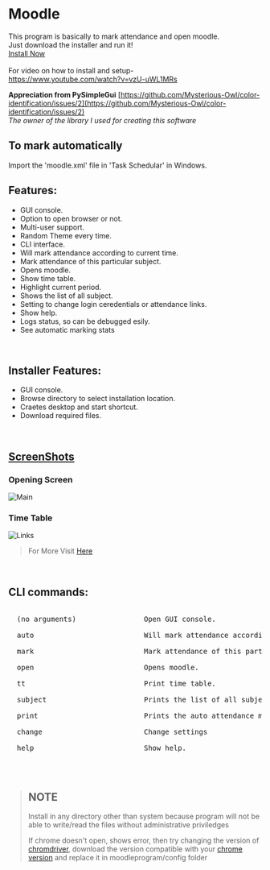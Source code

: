 # Moodle

This program is basically to mark attendance and open moodle.<br>
Just download the installer and run it! <br>
[Install Now](https://github.com/Mysterious-Owl/moodle/releases/) 
<br><br>
For video on how to install and setup-<br>
https://www.youtube.com/watch?v=vzU-uWL1MRs
<br>

__Appreciation from PySimpleGui__ [https://github.com/Mysterious-Owl/color-identification/issues/2](https://github.com/Mysterious-Owl/color-identification/issues/2)    
*The owner of the library I used for creating this software*

## To mark automatically
Import the 'moodle.xml' file in 'Task Schedular' in Windows.
<br>

## Features:
  - GUI console.
  - Option to open browser or not.
  - Multi-user support.
  - Random Theme every time.
  - CLI interface.
  - Will mark attendance according to current time.
  - Mark attendance of this particular subject.
  - Opens moodle.
  - Show time table.
  - Highlight current period.
  - Shows the list of all subject.
  - Setting to change login ceredentials or attendance links.
  - Show help.
  - Logs status, so can be debugged esily.
  - See automatic marking stats

<br>

## Installer Features:
<ul>
  <li>GUI console. </li>
  <li>Browse directory to select installation location. </li>
  <li>Craetes desktop and start shortcut. </li>
  <li>Download required files. </li>
</ul>
<br>

## [ScreenShots](https://mysterious-owl.github.io/moodle/screenshots/)
### Opening Screen    
![Main](https://mysterious-owl.github.io/moodle/screenshots/Main.png)
<br>
### Time Table
![Links](https://mysterious-owl.github.io/moodle/screenshots/Time%20Table.png)
<br>
> For More Visit [Here](https://mysterious-owl.github.io/moodle/screenshots/)
<br>

## CLI commands:   
<pre>  
  (no arguments)                Open GUI console. <br>
  auto                          Will mark attendance according to current time. <br>
  mark                          Mark attendance of this particular subject. <br>
  open                          Opens moodle. <br>
  tt                            Print time table. <br>
  subject                       Prints the list of all subject. <br>
  print                         Prints the auto attendance marking stats. <br>
  change                        Change settings <br>
  help                          Show help. <br>
</pre>

<br>

> ## NOTE
> Install in any directory other than system because program will not be able to write/read the files without administrative priviledges
>
> If chrome doesn't open, shows error, then try changing the version of [chromdriver](https://chromedriver.chromium.org/downloads), download the version compatible with your [chrome version](chrome://settings/help) and replace it in moodleprogram/config folder
 <br>
